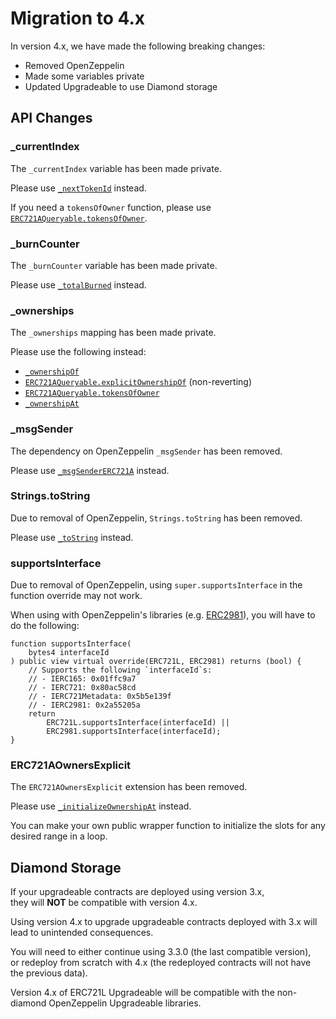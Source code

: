 # Migration to 4.x

In version 4.x, we have made the following breaking changes:

- Removed OpenZeppelin
- Made some variables private
- Updated Upgradeable to use Diamond storage

## API Changes

### \_currentIndex

The `_currentIndex` variable has been made private.

Please use [`_nextTokenId`](erc721l.md#_nextTokenId) instead.

If you need a `tokensOfOwner` function, please use [`ERC721AQueryable.tokensOfOwner`](erc721l-queryable.md#tokensOfOwner).

### \_burnCounter

The `_burnCounter` variable has been made private.

Please use [`_totalBurned`](erc721l.md#_totalBurned) instead.

### \_ownerships

The `_ownerships` mapping has been made private.

Please use the following instead:
- [`_ownershipOf`](erc721l.md#_ownershipOf)
- [`ERC721AQueryable.explicitOwnershipOf`](erc721l-queryable.md#explicitOwnershipOf) (non-reverting)
- [`ERC721AQueryable.tokensOfOwner`](erc721l-queryable.md#tokensOfOwner)
- [`_ownershipAt`](erc721l.md#_ownershipAt)

### \_msgSender

The dependency on OpenZeppelin `_msgSender` has been removed.

Please use [`_msgSenderERC721A`](erc721l.md#_msgSenderERC721A) instead.

### Strings.toString

Due to removal of OpenZeppelin, `Strings.toString` has been removed.

Please use [`_toString`](erc721l.md#_toString) instead.

### supportsInterface

Due to removal of OpenZeppelin, using `super.supportsInterface` in the function override may not work.

When using with OpenZeppelin's libraries (e.g. [ERC2981](https://github.com/OpenZeppelin/openzeppelin-contracts/blob/master/contracts/token/common/ERC2981.sol)), you will have to do the following:

```solidity
function supportsInterface(
    bytes4 interfaceId
) public view virtual override(ERC721L, ERC2981) returns (bool) {
    // Supports the following `interfaceId`s:
    // - IERC165: 0x01ffc9a7
    // - IERC721: 0x80ac58cd
    // - IERC721Metadata: 0x5b5e139f
    // - IERC2981: 0x2a55205a
    return 
        ERC721L.supportsInterface(interfaceId) || 
        ERC2981.supportsInterface(interfaceId);
}
```

### ERC721AOwnersExplicit

The `ERC721AOwnersExplicit` extension has been removed. 

Please use [`_initializeOwnershipAt`](erc721l.md#_initializeOwnershipAt) instead.

You can make your own public wrapper function to initialize the slots for any desired range in a loop.

## Diamond Storage

If your upgradeable contracts are deployed using version 3.x,  
they will **NOT** be compatible with version 4.x.

Using version 4.x to upgrade upgradeable contracts deployed with 3.x will lead to unintended consequences.

You will need to either continue using 3.3.0 (the last compatible version),  
or redeploy from scratch with 4.x (the redeployed contracts will not have the previous data).

Version 4.x of ERC721L Upgradeable will be compatible with the non-diamond OpenZeppelin Upgradeable libraries.

